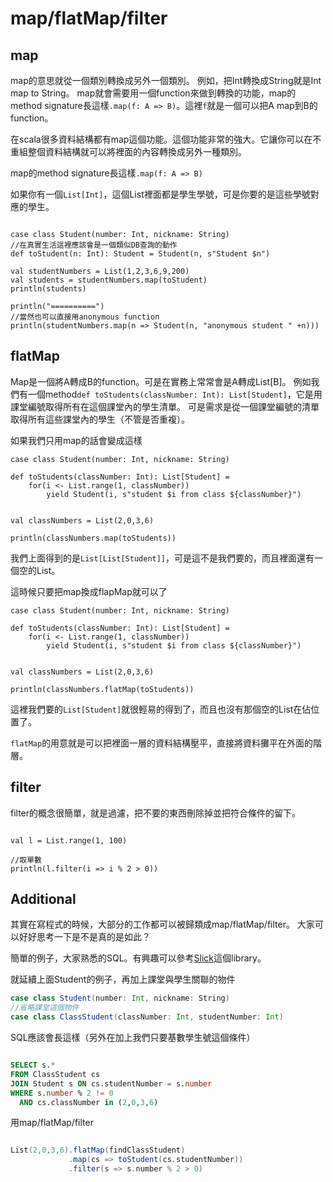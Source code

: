 <script>
  ((window.gitter = {}).chat = {}).options = {
    room: 'ScalaTaiwan/ScalaTaiwan'
  };
</script>
<script src="https://sidecar.gitter.im/dist/sidecar.v1.js" async defer></script>

# map/flatMap/filter

## map

map的意思就從一個類別轉換成另外一個類別。
例如，把Int轉換成String就是Int map to String。
map就會需要用一個function來做到轉換的功能，map的method signature長這樣`.map(f: A => B)`。這裡`f`就是一個可以把A map到B的function。

在scala很多資料結構都有map這個功能。這個功能非常的強大。它讓你可以在不重組整個資料結構就可以將裡面的內容轉換成另外一種類別。

map的method signature長這樣`.map(f: A => B)`

如果你有一個`List[Int]`，這個List裡面都是學生學號，可是你要的是這些學號對應的學生。

```scalaFiddle

case class Student(number: Int, nickname: String)
//在真實生活這裡應該會是一個類似DB查詢的動作
def toStudent(n: Int): Student = Student(n, s"Student $n")

val studentNumbers = List(1,2,3,6,9,200)
val students = studentNumbers.map(toStudent)
println(students)

println("==========")
//當然也可以直接用anonymous function
println(studentNumbers.map(n => Student(n, "anonymous student " +n)))

```

## flatMap

Map是一個將A轉成B的function。可是在實務上常常會是A轉成List[B]。
例如我們有一個method`def toStudents(classNumber: Int): List[Student]`，它是用課堂編號取得所有在這個課堂內的學生清單。
可是需求是從一個課堂編號的清單取得所有這些課堂內的學生（不管是否重複）。

如果我們只用map的話會變成這樣

```scalaFiddle
case class Student(number: Int, nickname: String)

def toStudents(classNumber: Int): List[Student] = 
    for(i <- List.range(1, classNumber)) 
        yield Student(i, s"student $i from class ${classNumber}")


val classNumbers = List(2,0,3,6)

println(classNumbers.map(toStudents))
```

我們上面得到的是`List[List[Student]]`，可是這不是我們要的，而且裡面還有一個空的List。

這時候只要把map換成flapMap就可以了

```scalaFiddle
case class Student(number: Int, nickname: String)

def toStudents(classNumber: Int): List[Student] = 
    for(i <- List.range(1, classNumber)) 
        yield Student(i, s"student $i from class ${classNumber}")


val classNumbers = List(2,0,3,6)

println(classNumbers.flatMap(toStudents))
```

這裡我們要的`List[Student]`就很輕易的得到了，而且也沒有那個空的List在佔位置了。

`flatMap`的用意就是可以把裡面一層的資料結構壓平，直接將資料攤平在外面的階層。

## filter

filter的概念很簡單，就是過濾，把不要的東西刪除掉並把符合條件的留下。

```scalaFiddle

val l = List.range(1, 100)

//取單數
println(l.filter(i => i % 2 > 0))

```

## Additional

其實在寫程式的時候，大部分的工作都可以被歸類成map/flatMap/filter。
大家可以好好思考一下是不是真的是如此？

簡單的例子，大家熟悉的SQL。有興趣可以參考[Slick](http://slick.lightbend.com/doc/3.2.1/queries.html)這個library。

就延續上面Student的例子，再加上課堂與學生關聯的物件
```scala
case class Student(number: Int, nickname: String)
//省略課堂這個物件
case class ClassStudent(classNumber: Int, studentNumber: Int)
```
SQL應該會長這樣（另外在加上我們只要基數學生號這個條件）
```sql

SELECT s.* 
FROM ClassStudent cs 
JOIN Student s ON cs.studentNumber = s.number
WHERE s.number % 2 != 0
  AND cs.classNumber in (2,0,3,6)
```

用map/flatMap/filter

```scala

List(2,0,3,6).flatMap(findClassStudent)
             .map(cs => toStudent(cs.studentNumber))
             .filter(s => s.number % 2 > 0)
```




